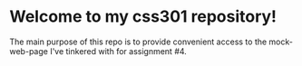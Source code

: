 # Welcome to my css301 repository!

The main purpose of this repo is to provide convenient access to the mock-web-page I've tinkered with for assignment #4.


